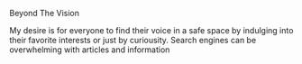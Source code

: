 Beyond The Vision

My desire is for everyone to find their voice in a safe space by indulging into their favorite interests or just by curiousity. Search engines can be overwhelming with articles and information 